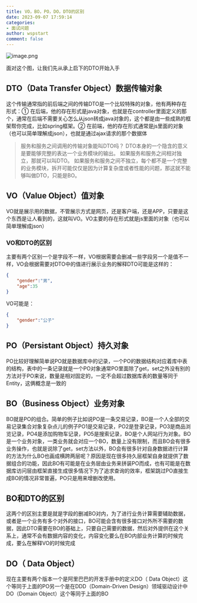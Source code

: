```yaml
---
title: VO，BO，PO，DO，DTO的区别
date: 2023-09-07 17:59:14
categories:
- 面试问题
author: wspstart
comment: false
---
```


![image.png](https://cdn.jsdelivr.net/gh/zrgzs/images@main/images/20230907221033.jpg)

面对这个图，让我们先从承上启下的DTO开始入手

## DTO（Data Transfer Object）数据传输对象
这个传输通常指的前后端之间的传输DTO是一个比较特殊的对象，他有两种存在形式：① 在后端，他的存在形式是java对象，也就是在controller里面定义的那个，通常在后端不需要关心怎么从json转成java对象的，这个都是由一些成熟的框架帮你完成，比如spring框架。② 在前端，他的存在形式通常是js里面的对象（也可以简单理解成json），也就是通过ajax请求的那个数据体
> 服务和服务之间调用的传输对象能叫DTO吗？
> DTO本身的一个隐含的意义是要能够完整的表达一个业务模块的输出。
> 如果服务和服务之间相对独立，那就可以叫DTO。
> 如果服务和服务之间不独立，每个都不是一个完整的业务模块，拆开可能仅仅是因为计算复杂度或者性能的问题，那这就不能够叫做DTO，只能是BO。


## VO（Value Object）值对象
VO就是展示用的数据，不管展示方式是网页，还是客户端，还是APP，只要是这个东西是让人看到的，这就叫VO。VO主要的存在形式就是js里面的对象（也可以简单理解成json）

### VO和DTO的区别
主要有两个区别一个是字段不一样，VO根据需要会删减一些字段另一个是值不一样，VO会根据需要对DTO中的值进行展示业务的解释DTO可能是这样的：
```json
{
    "gender":"男", 
    "age":35 
} 
```
VO可能是：
```json
{ 
    "gender":"公子" 
} 
```

## PO（Persistant Object）持久对象
PO比较好理解简单说PO就是数据库中的记录，一个PO的数据结构对应着库中表的结构，表中的一条记录就是一个PO对象通常PO里面除了get，set之外没有别的方法对于PO来说，数量是相对固定的，一定不会超过数据库表的数量等同于Entity，这俩概念是一致的

## BO（Business Object）业务对象
BO就是PO的组合。简单的例子比如说PO是一条交易记录，BO是一个人全部的交易记录集合对象复杂点儿的例子PO1是交易记录，PO2是登录记录，PO3是商品浏览记录，PO4是添加购物车记录，PO5是搜索记录，BO是个人网站行为对象。BO是一个业务对象，一类业务就会对应一个BO，数量上没有限制，而且BO会有很多业务操作，也就是说除了get，set方法以外，BO会有很多针对自身数据进行计算的方法为什么BO也画成横跨两层呢？原因是现在很多持久层框架自身就提供了数据组合的功能，因此BO有可能是在业务层由业务来拼装PO而成，也有可能是在数据库访问层由框架直接生成很多情况下为了追求查询的效率，框架跳过PO直接生成BO的情况非常普遍，PO只是用来增删改使用。

## BO和DTO的区别
这两个的区别主要是就是字段的删减BO对内，为了进行业务计算需要辅助数据，或者是一个业务有多个对外的接口，BO可能会含有很多接口对外所不需要的数据，因此DTO需要在BO的基础上，只要自己需要的数据，然后对外提供在这个关系上，通常不会有数据内容的变化，内容变化要么在BO内部业务计算的时候完成，要么在解释VO的时候完成

## DO（ Data Object）
现在主要有两个版本一个是阿里巴巴的开发手册中的定义DO（ Data Object）这个等同于上面的PO另一个是在DDD（Domain-Driven Design）领域驱动设计中DO（Domain Object）这个等同于上面的BO
